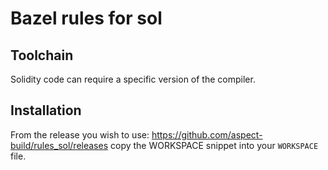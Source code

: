 # Bazel rules for sol

## Toolchain

Solidity code can require a specific version of the compiler.

## Installation

From the release you wish to use:
<https://github.com/aspect-build/rules_sol/releases>
copy the WORKSPACE snippet into your `WORKSPACE` file.
